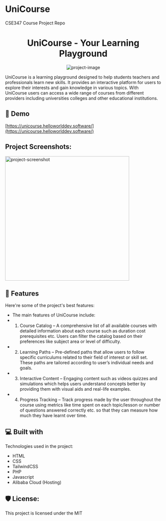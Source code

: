 # UniCourse
CSE347 Course Project Repo

<h1 align="center" id="title">UniCourse - Your Learning Playground</h1>

<p align="center"><img src="https://socialify.git.ci/SagarKarmoker/UniCourse/image?description=1&amp;font=Jost&amp;language=1&amp;name=1&amp;owner=1&amp;stargazers=1&amp;theme=Light" alt="project-image"></p>

<p id="description">UniCourse is a learning playground designed to help students teachers and professionals learn new skills. It provides an interactive platform for users to explore their interests and gain knowledge in various topics. With UniCourse users can access a wide range of courses from different providers including universities colleges and other educational institutions.</p>

<h2>🚀 Demo</h2>

[https://unicourse.helloworlddev.software/](https://unicourse.helloworlddev.software/)

<h2>Project Screenshots:</h2>

<img src="https://pasteboard.co/vAAHCEK3oshq.png" alt="project-screenshot" width="400" height="400/">

  
  
<h2>🧐 Features</h2>

Here're some of the project's best features:

*   The main features of UniCourse include:
*   1) Course Catalog – A comprehensive list of all available courses with detailed information about each course such as duration cost prerequisites etc. Users can filter the catalog based on their preferences like subject area or level of difficulty.
*   2) Learning Paths – Pre-defined paths that allow users to follow specific curriculums related to their field of interest or skill set. These paths are tailored according to user’s individual needs and goals.
*   3) Interactive Content – Engaging content such as videos quizzes and simulations which helps users understand concepts better by providing them with visual aids and real-life examples.
*   4) Progress Tracking – Track progress made by the user throughout the course using metrics like time spent on each topic/lesson or number of questions answered correctly etc. so that they can measure how much they have learnt over time.

  
  
<h2>💻 Built with</h2>

Technologies used in the project:

*   HTML
*   CSS
*   TailwindCSS
*   PHP
*   Javascript
*   Alibaba Cloud (Hosting)

<h2>🛡️ License:</h2>

This project is licensed under the MIT

